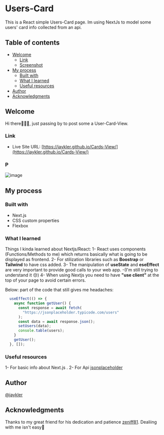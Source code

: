 # Users-Card
This is a React simple Users-Card page. Im using NextJs to model some users' card info collected from an api. 

## Table of contents 

- [Welcome](#welcome)
  - [Link](#Link)
  - [Screenshot](#screenshot)
- [My process](#my-process)
  - [Built with](#built-with)
  - [What I learned](#what-i-learned)
  - [Useful resources](#useful-resources)
- [Author](#author)
- [Acknowledgments](#acknowledgments)


## Welcome

Hi there🙋🏽‍♀️, just passing by to post some a User-Card-View.

### Link
- Live Site URL: [https://jaykler.github.io/Cards-View/](https://jaykler.github.io/Cards-View/)

### P

![image](https://github.com/Jaykler/Cards-View/assets/113323895/435bf731-e661-4b2a-a562-e0cb59a2a3b3)


## My process

### Built with
- Next.js
- CSS custom properties
- Flexbox

### What I learned

Things I kinda learned about Nextjs/React:
1- React uses components (Functions/Methods to me) which returns basically what is going to be displayed as frontend. 
2- For stilization libraries such as **Boostrap** or **Tailwind** to have css added. 
3- The manipulation of **useState** and **eseEffect** are very important to provide good calls to your web app. -(I'm still trying to understand it 😒)
4- When using Nextjs you need to have **"use client"** at the top of your page to avoid certain errors. 

Below: part of the code that still gives me headaches:

```js
  useEffect(() => {
    async function getUser() {
      const response = await fetch(
        "https://jsonplaceholder.typicode.com/users"
      );
      const data = await response.json();
      setUsers(data);
      console.table(users);
    }
    getUser();
  }, []);
```

### Useful resources
1- For basic info about Next.js [](https://nextjs.org/docs).
2- For Api [jsonplaceholder](https://jsonplaceholder.typicode.com/)

## Author

[@jaykler](https://www.frontendmentor.io/profile/Jaykler)


## Acknowledgments

Thanks to my great friend for his dedication and patience [zeniff81](https://github.com/zeniff81). Dealiing with me isn't easy🤣
